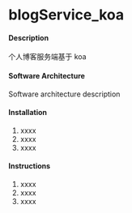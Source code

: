 # blogService_koa

#### Description

个人博客服务端基于 koa

#### Software Architecture

Software architecture description

#### Installation

1.  xxxx
2.  xxxx
3.  xxxx

#### Instructions

1.  xxxx
2.  xxxx
3.  xxxx
